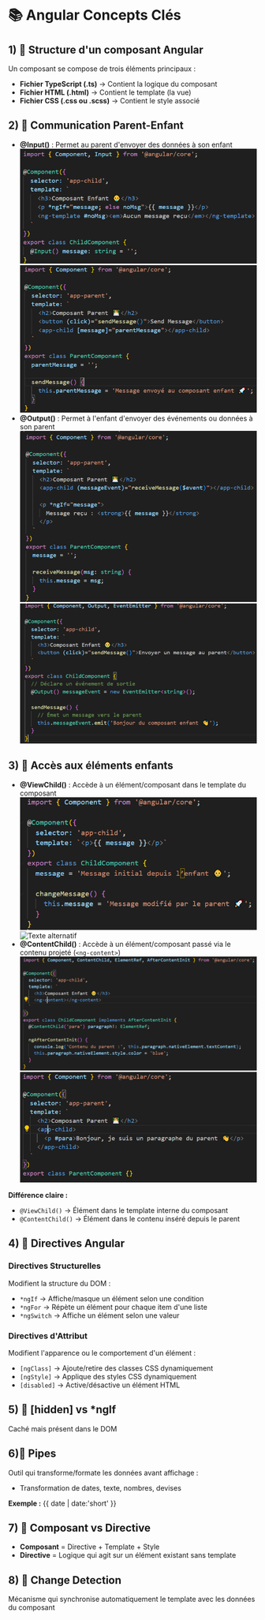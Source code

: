 # 📚 Angular Concepts Clés

## 1) 🧱 Structure d'un composant Angular
Un composant se compose de trois éléments principaux :
- **Fichier TypeScript (.ts)** → Contient la logique du composant
- **Fichier HTML (.html)** → Contient le template (la vue)
- **Fichier CSS (.css ou .scss)** → Contient le style associé

## 2) 🔹 Communication Parent-Enfant
- **@Input()** : Permet au parent d'envoyer des données à son enfant
![Texte alternatif](./images/input.PNG)
![Texte alternatif](./images/input2.PNG)
- **@Output()** : Permet à l'enfant d'envoyer des événements ou données à son parent
![Texte alternatif](./images/output1.PNG)
![Texte alternatif](./images/output2.PNG)


## 3) 🔹 Accès aux éléments enfants
- **@ViewChild()** : Accède à un élément/composant dans le template du composant
![Texte alternatif](./images/viwChild1.PNG)
![Texte alternatif](./images/viwChild2.PNG)
- **@ContentChild()** : Accède à un élément/composant passé via le contenu projeté (`<ng-content>`)
![Texte alternatif](./images/contentChild1.PNG)
![Texte alternatif](./images/contentChild2.PNG)

**Différence claire :**
- `@ViewChild()` → Élément dans le template interne du composant
- `@ContentChild()` → Élément dans le contenu inséré depuis le parent

## 4) 🔹 Directives Angular
### Directives Structurelles
Modifient la structure du DOM :
- `*ngIf` → Affiche/masque un élément selon une condition
- `*ngFor` → Répète un élément pour chaque item d'une liste
- `*ngSwitch` → Affiche un élément selon une valeur

### Directives d'Attribut
Modifient l'apparence ou le comportement d'un élément :
- `[ngClass]` → Ajoute/retire des classes CSS dynamiquement
- `[ngStyle]` → Applique des styles CSS dynamiquement
- `[disabled]` → Active/désactive un élément HTML

## 5) 🔹 [hidden] vs *ngIf
<div [hidden]="!isVisible">Caché mais présent dans le DOM</div>

## 6)🔹 Pipes

Outil qui transforme/formate les données avant affichage :

- Transformation de dates, texte, nombres, devises

**Exemple :**
{{ date | date:'short' }}


## 7) 🔹 Composant vs Directive
- **Composant** = Directive + Template + Style
- **Directive** = Logique qui agit sur un élément existant sans template

## 8) 🔹 Change Detection
Mécanisme qui synchronise automatiquement le template avec les données du composant
